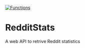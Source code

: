 [![Functions](https://github.com/brminnick/RedditStats/actions/workflows/Functions.yml/badge.svg)](https://github.com/brminnick/RedditStats/actions/workflows/Functions.yml)
# RedditStats
 A web API to retrive Reddit statistics
